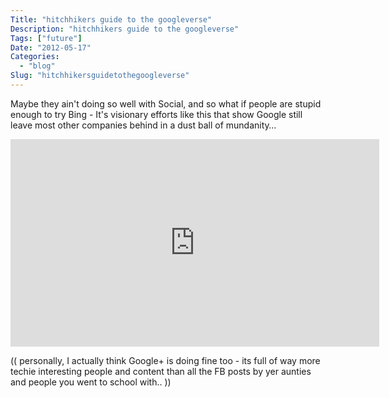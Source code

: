 ```yaml
---
Title: "hitchhikers guide to the googleverse"
Description: "hitchhikers guide to the googleverse"
Tags: ["future"]
Date: "2012-05-17"
Categories:
  - "blog"
Slug: "hitchhikersguidetothegoogleverse"
---
```

<p>Maybe they ain't doing so well with Social, and so what if people are stupid enough to try Bing - It's visionary efforts like this that show Google still leave most  other companies behind in a dust ball of mundanity&#8230;</p><p><iframe width="590" height="332" src="http://www.youtube.com/embed/mmQl6VGvX-c?fs=1&#038;feature=oembed" frameborder="0" allowfullscreen></iframe></p><p>(( personally, I actually think Google+ is doing fine too - its full of way more techie interesting people and content than all the FB posts by yer aunties and people you went to school with.. ))</p>
